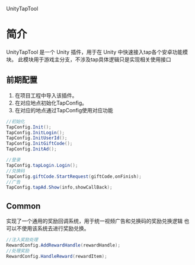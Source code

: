 UnityTapTool
# 简介
UnityTapTool 是一个 Unity 插件，用于在 Unity 中快速接入tap各个安卓功能模块。
此模块用于游戏主分支，不涉及tap具体逻辑只是实现相关使用接口
## 前期配置
1. 在项目工程中导入该插件。
2. 在对应地点初始化TapConfig。
3. 在对应的地点通过TapConfig使用对应功能

```c# 
//初始化
TapConfig.Init();
TapConfig.InitLogin();
TapConfig.InitUserId();
TapConfig.InitGiftCode();
TapConfig.InitAd();
```

```c#
//登录
TapConfig.tapLogin.Login();
//兑换码
TapConfig.giftCode.StartRequest(giftCode,onFinish);
//广告
TapConfig.tapAd.Show(info,showCallBack);
```

## Common
实现了一个通用的奖励回调系统，用于统一视频广告和兑换码的奖励兑换逻辑
也可以不使用该系统去进行奖励兑换。
```c#
//注入奖励处理
RewardConfig.AddRewardHandle(rewardHandle);
//处理奖励
RewardConfig.HandleReward(rewardItem);
```